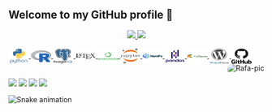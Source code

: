## Welcome to my GitHub profile 👋
<div align="center">
  <a href="https://github.com/tharcisioleone">
  <img height="150em" src="https://github-readme-stats.vercel.app/api?username=tharcisioleone&show_icons=true&theme=dracula&include_all_commits=true&count_private=true"/>
  <img height="150em" src="https://github-readme-stats.vercel.app/api/top-langs/?username=tharcisioleone&layout=compact&langs_count=7&theme=dracula"/>
</div>
<div style="display: inline_block"><br>
  
  <img align="center" alt="Rafa-Python" height="30" width="40" src="https://raw.githubusercontent.com/devicons/devicon/master/icons/python/python-original-wordmark.svg">
    <img align="center" alt="Rafa-Ts" height="30" width="40" src="https://raw.githubusercontent.com/devicons/devicon/master/icons/r/r-original.svg">
    <img align="center" alt="Rafa-Js" height="30" width="40" src="https://raw.githubusercontent.com/devicons/devicon/master/icons/postgresql/postgresql-original-wordmark.svg">
    <img align="center" alt="Rafa-React" height="30" width="40" src="https://raw.githubusercontent.com/devicons/devicon/master/icons/latex/latex-original.svg">
     <img align="center" alt="Rafa-Python" height="30" width="40" src="https://raw.githubusercontent.com/devicons/devicon/master/icons/anaconda/anaconda-original-wordmark.svg">
   <img align="center" alt="Rafa-HTML" height="30" width="40" src="https://raw.githubusercontent.com/devicons/devicon/master/icons/jupyter/jupyter-original-wordmark.svg">
     <img align="center" alt="Rafa-HTML" height="30" width="40" src="https://raw.githubusercontent.com/devicons/devicon/master/icons/numpy/numpy-original-wordmark.svg">
     <img align="center" alt="Rafa-HTML" height="30" width="40" src="https://raw.githubusercontent.com/devicons/devicon/master/icons/pandas/pandas-original-wordmark.svg">
  <img align="center" alt="Rafa-HTML" height="30" width="40" src="https://raw.githubusercontent.com/devicons/devicon/master/icons/pycharm/pycharm-original-wordmark.svg">
  <img align="center" alt="Rafa-CSS" height="30" width="40" src="https://raw.githubusercontent.com/devicons/devicon/master/icons/wordpress/wordpress-original.svg">
   <img align="center" alt="Rafa-CSS" height="30" width="40" src="https://raw.githubusercontent.com/devicons/devicon/master/icons/github/github-original-wordmark.svg"> 
    <img align="right" alt="Rafa-pic" height="50" style="border-radius:10px;" src="https://tenor.com/view/developer-developers-developers-developers-developers-programming-typing-gif-25177948">
  </div>
  
  ##
 
<div> 
  <a href = "mailto:thacisioleone@gmail.com"><img src="https://img.shields.io/badge/-Gmail-%23333?style=for-the-badge&logo=gmail&logoColor=white" target="_blank"></a>
  <a href="https://www.linkedin.com/in/tharcisio-leone/" target="_blank"><img src="https://img.shields.io/badge/-LinkedIn-%230077B5?style=for-the-badge&logo=linkedin&logoColor=white" target="_blank"></a> 
  <a href="https://github.com/tharcisioleone" target="_blank"><img src="https://img.shields.io/badge/GitHub-100000?style=for-the-badge&logo=github&logoColor=white" target="_blank"></a>
  <a href="https://www.facebook.com/tharcisio.leone/" target="_blank"><img src="https://img.shields.io/badge/Facebook-1877F2?style=for-the-badge&logo=facebook&logoColor=white" target="_blank"></a>
  
 
  
   ![Snake animation](https://github.com/tharcisioleone/tharcisioleone/blob/output/github-contribution-grid-snake.svg)
  
  
</div>
